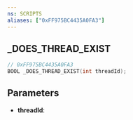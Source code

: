 ```yaml
---
ns: SCRIPTS
aliases: ["0xFF975BC4435A0FA3"]
---
```

## _DOES_THREAD_EXIST

```c
// 0xFF975BC4435A0FA3
BOOL _DOES_THREAD_EXIST(int threadId);
```

## Parameters
* **threadId**:
